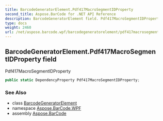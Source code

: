 ```yaml
---
title: BarcodeGeneratorElement.Pdf417MacroSegmentIDProperty
second_title: Aspose.BarCode for .NET API Reference
description: BarcodeGeneratorElement field. Pdf417MacroSegmentIDProperty
type: docs
weight: 2460
url: /net/aspose.barcode.wpf/barcodegeneratorelement/pdf417macrosegmentidproperty/
---
```

## BarcodeGeneratorElement.Pdf417MacroSegmentIDProperty field

Pdf417MacroSegmentIDProperty

```csharp
public static DependencyProperty Pdf417MacroSegmentIDProperty;
```

### See Also

* class [BarcodeGeneratorElement](../)
* namespace [Aspose.BarCode.WPF](../../barcodegeneratorelement/)
* assembly [Aspose.BarCode](../../../)


